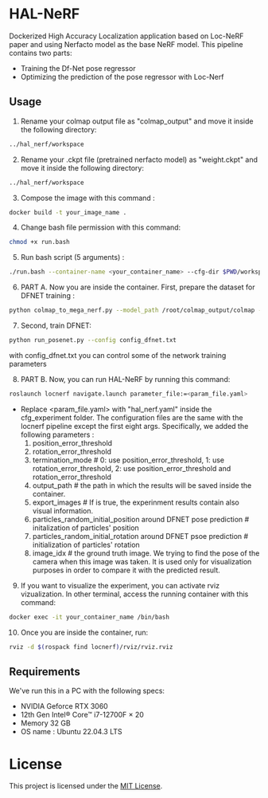 # HAL-NeRF

Dockerized High Accuracy Localization application based on Loc-NeRF paper and using Nerfacto model as the base NeRF model. This pipeline contains two parts:  
 * Training the Df-Net pose regressor
 * Optimizing the prediction of the pose regressor with Loc-Nerf  

## Usage 

1) Rename your colmap output file as "colmap_output" and move it inside the following directory:

```bash
../hal_nerf/workspace
```

2) Rename your .ckpt file (pretrained nerfacto model) as "weight.ckpt" and move it inside the following directory:

```bash
../hal_nerf/workspace
```

3) Compose the image with this command :

```bash
docker build -t your_image_name .
```

4) Change bash file permission with this command:

```bash
chmod +x run.bash
```
5) Run bash script (5 arguments)  :

```bash
./run.bash --container-name <your_container_name> --cfg-dir $PWD/workspace/cfg_experiment --image-name <your_image_name> --poses-dir $PWD/workspace/colmap_output --ckpt $PWD/workspace/weight.ckpt
```

6) PART A. Now you are inside the container. First, prepare the dataset for DFNET training :

```bash
python colmap_to_mega_nerf.py --model_path /root/colmap_output/colmap --images_path /root/colmap_output/images --output_path /root/outputiw
```

7) Second, train DFNET: 

```bash
python run_posenet.py --config config_dfnet.txt
```

with config_dfnet.txt you can control some of the network training parameters


8) PART B. Now, you can run HAL-NeRF by running this command:

```bash
roslaunch locnerf navigate.launch parameter_file:=<param_file.yaml>
```

- Replace <param_file.yaml> with "hal_nerf.yaml" inside the cfg_experiment folder. The configuration files are the same with the locnerf pipeline except the first eight args. Specifically, we added the following parameters :   
  1) position_error_threshold
  2) rotation_error_threshold 
  3) termination_mode    #  0: use position_error_threshold, 1: use rotation_error_threshold, 2: use position_error_threshold and rotation_error_threshold
  4) output_path    # the path in which the results will be saved inside the container.
  5) export_images    # If is true, the experinment results contain also visual information.
  6) particles_random_initial_position around DFNET pose prediction    # initalization of particles' position
  7) particles_random_initial_rotation around DFNET psoe prediction    # initialization of particles' rotation
  8) image_idx    # the ground truth image. We trying to find the pose of the camera when this image was taken. It is used only for visualization purposes in order to compare it with the predicted result.

9) If you want to visualize the experiment, you can activate rviz vizualization. In other terminal, access the running container with this command:

```bash
docker exec -it your_container_name /bin/bash
```

10) Once you are inside the container, run:

```bash
rviz -d $(rospack find locnerf)/rviz/rviz.rviz 
```

## Requirements
We've run this in a PC with the following specs:
- NVIDIA Geforce RTX 3060
- 12th Gen Intel® Core™ i7-12700F × 20
- Memory 32 GB
- OS name : Ubuntu 22.04.3 LTS

# License
This project is licensed under the [MIT License]().
